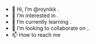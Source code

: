 - 👋 Hi, I’m @roynikk .
- 👀 I’m interested in .
- 🌱 I’m currently learning .
- 💞️ I’m looking to collaborate on ..
- 📫 How to reach me 

<!---
roynikk/roynikk is a ✨ special ✨ repository because its `README.md` (this file) appears on your GitHub profile.
You can click the Preview link to take a look at your changes.
--->
